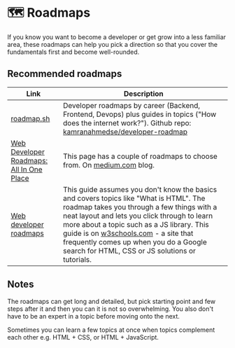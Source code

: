 # 🗺️ Roadmaps

If you know you want to become a developer or get grow into a less familiar area, these roadmaps can help you pick a direction so that you cover the fundamentals first and become well-rounded.

## Recommended roadmaps

| Link | Description |
|--|--|
| [roadmap.sh](https://roadmap.sh/) | Developer roadmaps by career (Backend, Frontend, Devops) plus guides in topics ("How does the internet work?"). Github repo: [kamranahmedse/developer-roadmap](https://github.com/kamranahmedse/developer-roadmap) |
| [Web Developer Roadmaps: All In One Place](https://medium.com/level-up-web/developer-roadmaps-all-in-one-place-75c0402db0e0) | This page has a couple of roadmaps to choose from. On [medium.com](https://medium.com) blog. |
| [Web developer roadmaps](https://www.w3schools.com/whatis/) | This guide assumes you don't know the basics and covers topics like "What is HTML". The roadmap takes you through a few things with a neat layout and lets you click through to learn more about a topic such as a JS library. This guide is on [w3schools.com](www.w3schools.com) - a site that frequently comes up when you do a Google search for HTML, CSS or JS solutions or tutorials.

## Notes

The roadmaps can get long and detailed, but pick starting point and few steps after it and then you can it is not so overwhelming. You also don't have to be an expert in a topic before moving onto the next.

Sometimes you can learn a few topics at once when topics complement each other e.g. HTML + CSS, or HTML + JavaScript.
